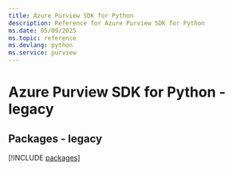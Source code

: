 ```yaml
---
title: Azure Purview SDK for Python
description: Reference for Azure Purview SDK for Python
ms.date: 05/09/2025
ms.topic: reference
ms.devlang: python
ms.service: purview
---
```

# Azure Purview SDK for Python - legacy
## Packages - legacy
[!INCLUDE [packages](purview-index.md)]